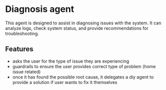 # Diagnosis agent
This agent is designed to assist in diagnosing issues with the system. It can analyze logs, check system status, and provide recommendations for troubleshooting.

## Features
- asks the user for the type of issue they are experiencing
- guardrails to ensure the user provides correct type of problem (home issue related)
- once it has found the possible root cause, it delegates a diy agent to provide a solution if user wants to fix it themselves